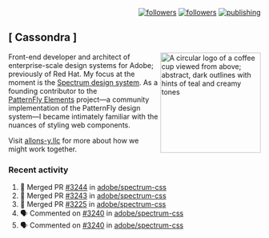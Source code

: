 <p align="right"><a rel="me" href="https://front-end.social/@castastrophe">
    <img alt="followers" title="Follow me on Mastodon" src="https://img.shields.io/mastodon/follow/109297102751309835?domain=https%3A%2F%2Ffront-end.social&label=Follow&logo=mastodon&logoColor=white&style=for-the-badge&labelColor=008080&color=006969"/></a>
  <a href="https://codepen.io/castastrophe/">
    <img alt="followers" title="Follow me on CodePen" src="https://img.shields.io/badge/23-1?color=640464&labelColor=7c007c&style=for-the-badge&logo=codepen&label=Follow"/></a>
<a href="https://castastrophe.medium.com/">
    <img alt="publishing" title="View articles on Medium" src="https://img.shields.io/badge/107-1?color=666&labelColor=444&label=subscribe&logo=medium&logoColor=white&style=for-the-badge"/></a>
</p>

## [&nbsp;Cassondra&nbsp;]

<img align="right" src="https://github-production-user-asset-6210df.s3.amazonaws.com/1840295/253016758-ba468774-1cd3-42c2-8f43-947b5eeb5edf.png" height="200" alt="A circular logo of a coffee cup viewed from above; abstract, dark outlines with hints of teal and creamy tones">

Front-end developer and architect of enterprise-scale design systems for Adobe; previously of Red Hat. My focus at the moment is the [Spectrum design system](https://github.com/adobe/spectrum-css). As a founding contributor to the [PatternFly&nbsp;Elements](https://github.com/patternfly/patternfly-elements) project&mdash;a community implementation of the PatternFly design system&mdash;I became intimately familiar with the nuances of styling web components.

Visit [allons-y.llc](http://allons-y.llc/) for more about how we might work together.

### Recent activity

<!--START_SECTION:activity-->
1. 🎉 Merged PR [#3244](https://github.com/adobe/spectrum-css/pull/3244) in [adobe/spectrum-css](https://github.com/adobe/spectrum-css)
2. 🎉 Merged PR [#3243](https://github.com/adobe/spectrum-css/pull/3243) in [adobe/spectrum-css](https://github.com/adobe/spectrum-css)
3. 🎉 Merged PR [#3225](https://github.com/adobe/spectrum-css/pull/3225) in [adobe/spectrum-css](https://github.com/adobe/spectrum-css)
4. 🗣 Commented on [#3240](https://github.com/adobe/spectrum-css/pull/3240#issuecomment-2411715173) in [adobe/spectrum-css](https://github.com/adobe/spectrum-css)
5. 🗣 Commented on [#3240](https://github.com/adobe/spectrum-css/pull/3240#issuecomment-2411714652) in [adobe/spectrum-css](https://github.com/adobe/spectrum-css)
<!--END_SECTION:activity-->
